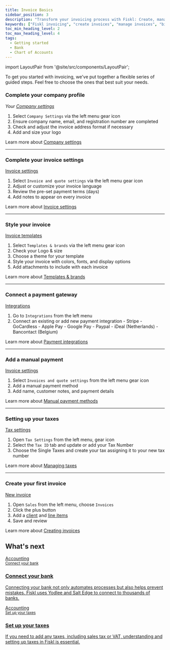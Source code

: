 ```yaml
---
title: Invoice Basics
sidebar_position: 3
description: "Transform your invoicing process with Fiskl: Create, manage, and send professional invoices effortlessly to improve cash flow."
keywords: ["Fiskl invoicing", "create invoices", "manage invoices", "billing software", "small business invoicing"]
toc_min_heading_level: 2
toc_max_heading_level: 4
tags:
  - Getting started
  - Bank
  - Chart of Accounts
---
```


import LayoutPair from '@site/src/components/LayoutPair';

To get you started with invoicing, we've put together a flexible series of guided steps. Feel free to choose the ones that best suit your needs.

### Complete your company profile

<LayoutPair imageUrl="https://demo.fiskl.com/e/cm0uxw7kx0018mi0chns4t653/tour">

  *Your [Company settings](https://my.fiskl.com/company-settings)*

  1. Select `Company Settings` via the left menu gear icon
  1. Ensure company name, email, and registration number are completed
  1. Check and adjust the invoice address format if necessary
  1. Add and size your logo

  Learn more about [Company settings](../Settings-Configurations/company-settings)

</LayoutPair>

---

### Complete your invoice settings

<LayoutPair imageUrl="https://demo.fiskl.com/e/cm0rynvqs002lmc0cpkgu0dwo/tour">

  [Invoice settings](https://my.fiskl.com/invoice-settings)

  1. Select `Invoice and quote settings` via the left menu gear icon
  2. Adjust or customize your invoice language
  3. Review the pre-set payment terms (days)
  4. Add notes to appear on every invoice

  Learn more about [Invoice settings](../Settings-Configurations/invoice-and-quote-settings)

</LayoutPair>

---

### Style your invoice

<LayoutPair imageUrl="https://demo.fiskl.com/e/clzuy4p0a006tlb0cgamuga8e/tour">

  [Invoice templates](https://my.fiskl.com/templates)

  1. Select `Templates & brands` via the left menu gear icon
  2. Check your Logo & size
  3. Choose a theme for your template
  4. Style your invoice with colors, fonts, and display options
  5. Add attachments to include with each invoice

  Learn more about [Templates & brands](../Settings-Configurations/templates-and-brands)

</LayoutPair>

---

### Connect a payment gateway

<LayoutPair imageUrl="https://demo.fiskl.com/e/clzv0z7060003le0czr4k4kz0/tour">

  [Integrations](https://my.fiskl.com/integration/payment)

  1. Go to `Integrations` from the left menu
  2. Connect an existing or add new payment integration
    - Stripe
    - GoCardless
    - Apple Pay
    - Google Pay
    - Paypal
    - iDeal (Netherlands)
    - Bancontact (Belgium)

  Learn more about [Payment integrations](../Integrations/Payment-Gateways/_category_.json)

</LayoutPair>

---

### Add a manual payment

<LayoutPair imageUrl="https://demo.fiskl.com/e/clzv3xetg0028l20c5lje6kqd/tour">

  [Invoice settings](https://my.fiskl.com/invoice-settings)

  1. Select `Invoices and quote settings` from the left menu gear icon
  2. Add a manual payment method
  3. Add name, customer notes, and payment details

  Learn more about [Manual payment methods](../Settings-Configurations/invoice-and-quote-settings#payment-methods)

</LayoutPair>

---

### Setting up your taxes

<LayoutPair imageUrl="https://demo.fiskl.com/e/cm0qqxc0l004sl90cwm6djnbn/tour">

  [Tax settings](https://my.fiskl.com/manage-taxes)

  1. Open `Tax Settings` from the left menu, gear icon
  1. Select the `Tax ID` tab and update or add your Tax Number
  1. Choose the Single Taxes and create your tax assigning it to your new tax number

  Learn more about [Managing taxes](../Settings-Configurations/tax-settings.md)

</LayoutPair>

---

### Create your first invoice

<LayoutPair imageUrl="https://demo.fiskl.com/e/clzv57bcg0003l90ctpanaj1x/tour">

  [New invoice](https://my.fiskl.com/invoices/new)

  1. Open `Sales` from the left menu, choose `Invoices`
  2. Click the plus button
  3. Add a [client](../Core-Features/Clients-Vendors/clients.md) and [line items](../Core-Features/Line-Items/_category_.json)
  4. Save and review

  Learn more about [Creating invoices](../Core-Features/Invoicing/creating-invoices)

</LayoutPair>

## What's next

  <CardContainer>

<div className="card-grid invoicing-cards">
  <a href="with-accounting#connect-your-bank">
    <div className="container_card">
      <div className="card__header">
        <div>Accounting</div>
        <small>Connect your bank</small>
        <div style={{ width: '80%', height: '2px', backgroundColor: 'white', margin: '1rem auto' }}></div>
      </div>
      <div className="card__body">
        <h3>Connect your bank</h3>
        <p>
          Connecting your bank not only automates processes but also helps prevent mistakes. Fiskl uses Yodlee and Salt Edge to connect to thousands of banks.
        </p>
      </div>
    </div>
  </a>

  <a href="/docs/Settings-Configurations/tax-settings">
    <div className="container_card">
      <div className="card__header">
        <div>Accounting</div>
        <small>Set up your taxes</small>
        <div style={{ width: '80%', height: '2px', backgroundColor: 'white', margin: '1rem auto' }}></div>
      </div>
      <div className="card__body">
        <h3>Set up your taxes</h3>
        <p>
          If you need to add any taxes, including sales tax or VAT, understanding and setting up taxes in Fiskl is essential.
        </p>
      </div>
    </div>
  </a>
</div>
  </CardContainer>
